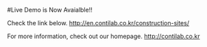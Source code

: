 #Live Demo is Now Avaialble!!


Check the link below.
http://en.contilab.co.kr/construction-sites/


For more information, check out our homepage.
http://contilab.co.kr
